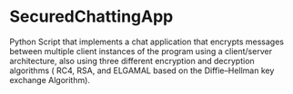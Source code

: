 # SecuredChattingApp
Python Script that implements a chat application that encrypts messages between multiple client instances of the program using a client/server architecture, also using 
three different encryption and decryption algorithms ( RC4, RSA, and ELGAMAL based on the Diffie–Hellman key exchange Algorithm).

